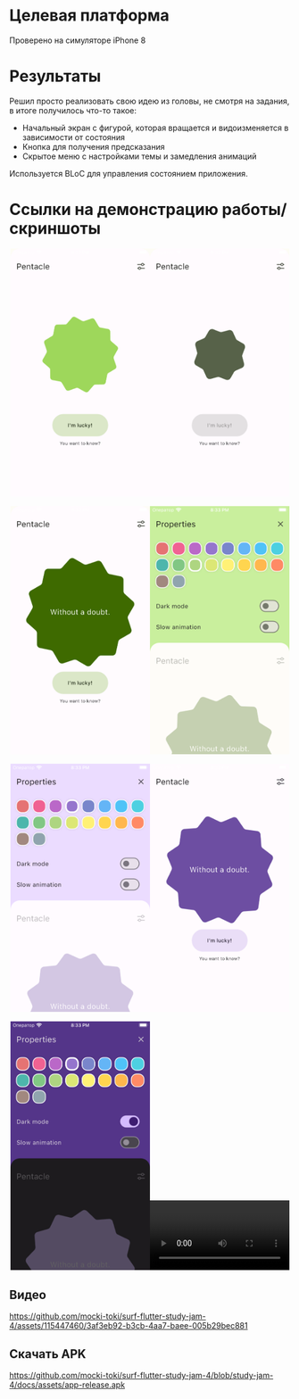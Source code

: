 # Целевая платформа

Проверено на симуляторе iPhone 8

# Результаты

Решил просто реализовать свою идею из головы, не смотря на задания, в итоге получилось что-то такое:

- Начальный экран с фигурой, которая вращается и видоизменяется в зависимости от состояния
- Кнопка для получения предсказания
- Скрытое меню с настройками темы и замедления анимаций

Используется BLoC для управления состоянием приложения.

# Ссылки на демонстрацию работы/скриншоты

<p align="center"><img src="docs/assets/1.png" width="250"><img src="docs/assets/2.png" width="250"></p>
<p align="center"><img src="docs/assets/3.png" width="250"><img src="docs/assets/4.png" width="250"></p>
<p align="center"><img src="docs/assets/5.png" width="250"><img src="docs/assets/6.png" width="250"></p>
<p align="center"><img src="docs/assets/7.png" width="250"><video src="docs/assets/8.mp4" width="250"></p>

## Видео

https://github.com/mocki-toki/surf-flutter-study-jam-4/assets/115447460/3af3eb92-b3cb-4aa7-baee-005b29bec881

## Скачать APK

https://github.com/mocki-toki/surf-flutter-study-jam-4/blob/study-jam-4/docs/assets/app-release.apk
